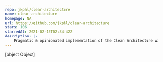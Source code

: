 ```yaml
---
repo: jkphl/clear-architecture
name: clear-architecture
homepage: NA
url: https://github.com/jkphl/clear-architecture
stars: 106
starredAt: 2021-02-16T02:34:42Z
description: |-
    Pragmatic & opinionated implementation of the Clean Architecture with a fixed base layout and simple-to-follow rules and conventions
---
```


[object Object]
